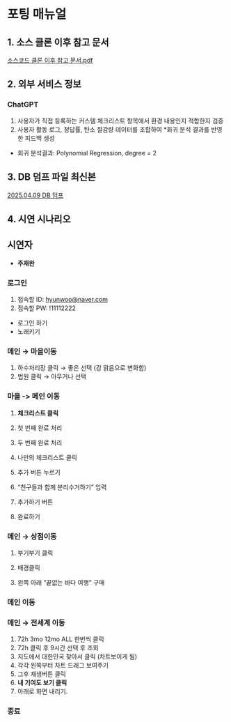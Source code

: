 # 포팅 매뉴얼

## 1. 소스 클론 이후 참고 문서

[소스코드 클론 이후 참고 문서.pdf](소스코드%20클론%20이후%20참고%20문서.pdf)

## 2. 외부 서비스 정보

### ChatGPT
1. 사용자가 직접 등록하는 커스템 체크리스트 항목에서 환경 내용인지 적합한지 검증 
2. 사용자 활동 로그, 정답률, 탄소 절감량 데이터를 조합하여 *회귀 분석 결과를 반영한 피드백 생성
* 회귀 분석결과: Polynomial Regression, degree = 2


## 3. DB 덤프 파일 최신본

[2025.04.09 DB 덤프](econimal_dump.zip)

## 4. 시연 시나리오


## 시연자

- **주재완**

### 로그인

1. 접속할 ID: hyunwoo@naver.com
2. 접속할 PW: !11112222

- 로그인 하기
- 노래키기

### 메인 → 마을이동

1. 하수처리장 클릭 → 좋은 선택 (강 맑음으로 변화함)
2. 법원 클릭 → 아무거나 선택

### 마을 -> 메인 이동

1. **체크리스트 클릭**

2. 첫 번째 완료 처리

3. 두 번째 완료 처리

4. 나만의 체크리스트 클릭

5. 추가 버튼 누르기

6. “친구들과 함께 분리수거하기” 입력

7. 추가하기 버튼

8. 완료하기

### 메인 → 상점이동

1. 부기부기 클릭

2. 배경클릭
3. 왼쪽 아래 “끝없는 바다 여행” 구매

### 메인 이동 

### 메인 → 전세계 이동 

1. 72h 3mo 12mo ALL 한번씩 클릭
2. 72h 클릭 후 9시간 선택 후 조회
3. 지도에서 대한민국 찾아서 클릭 (차트보이게 됨)
4. 각각 왼쪽부터 차트 드래그 보여주기
5. 그후 재생버튼 클릭
6. **내 기여도 보기 클릭**
7. 아래로 화면 내리기. 

### 종료